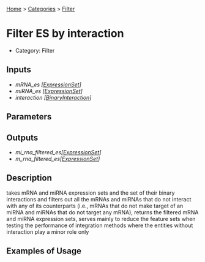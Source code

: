 
[Home](../../../index.html) > [Categories](../../index.html) > [Filter](index.html)

# Filter ES by interaction

* Category: Filter

## Inputs

* *mRNA_es [[ExpressionSet](../../../data_types.html#expressionset)]*
* *miRNA_es [[ExpressionSet](../../../data_types.html#expressionset)]*
* *interaction [[BinaryInteraction](../../../data_types.html#binaryinteraction)]*

## Parameters



## Outputs

* *mi_rna_filtered_es[[ExpressionSet](../../../data_types.html#expressionset)]*
* *m_rna_filtered_es[[ExpressionSet](../../../data_types.html#expressionset)]*

## Description

  takes mRNA and miRNA expression sets and the set of their binary interactions and filters out all the mRNAs and miRNAs that do not interact with any of its counterparts (i.e., mRNAs that do not make target of an miRNA and miRNAs that do not target any mRNA), returns the filtered mRNA and miRNA expression sets, serves mainly to reduce the feature sets when  testing the performance of integration methods where the entities without interaction play a minor role only

## Examples of Usage
        